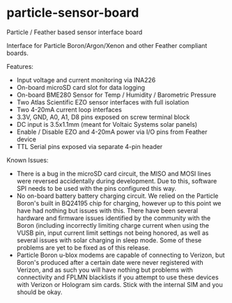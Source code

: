 # particle-sensor-board
Particle / Feather based sensor interface board

Interface for Particle Boron/Argon/Xenon and other Feather compliant boards.

Features:
- Input voltage and current monitoring via INA226
- On-board microSD card slot for data logging
- On-board BME280 Sensor for Temp / Humidity / Barometric Pressure
- Two Atlas Scientific EZO sensor interfaces with full isolation
- Two 4-20mA current loop interfaces
- 3.3V, GND, A0, A1, D8 pins exposed on screw terminal block
- DC input is 3.5x1.1mm (meant for Voltaic Systems solar panels)
- Enable / Disable EZO and 4-20mA power via I/O pins from Feather device
- TTL Serial pins exposed via separate 4-pin header

Known Issues:
- There is a bug in the microSD card circuit, the MISO and MOSI lines were reversed accidentally during development. Due to this, software SPI needs to be used with the pins configured this way.
- No on-board battery battery charging circuit. We relied on the Particle Boron's built in BQ24195 chip for charging, however up to this point we have had nothing but issues with this. There have been several hardware and firmware issues identified by the community with the Boron (including incorrectly limiting charge current when using the VUSB pin, input current limit settings not being honored, as well as several issues with solar charging in sleep mode. Some of these problems are yet to be fixed as of this release. 
- Particle Boron u-blox modems are capable of connecting to Verizon, but Boron's produced after a certain date were never registered with Verizon, and as such you will have nothing but problems with connectivity and FPLMN blacklists if you attempt to use these devices with Verizon or Hologram sim cards. Stick with the internal SIM and you should be okay.
